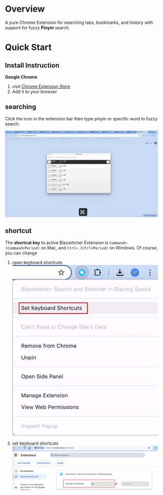 # Overview
A pure Chrome Extension for searching tabs, bookmarks, and history with support for fuzzy **Pinyin** search.

# Quick Start
## Install Instruction
**Google Chrome**
1.  visit [Chrome Extension Store](https://chrome.google.com/webstore/detail/fjgablnemienkegdnbihhemebmmonihg)
2.  Add it to your browser


## searching
Click the icon in the extension bar then type pinyin or specific word to fuzzy search.

![landing](./docs/landing.gif)


## shortcut
The **shortcut key** to active Blazwitcher Extension is `Command+.(Command+Period)` on Mac, and `Ctrl+.(Ctrl+Period)` on Windows. Of course, you can change 
1. open keyboard shortcuts
![open_keyboard_shortcuts](./docs/open_keyboard_shortcuts.jpeg)

2. set keyboard shortcuts
![set_keyboard_shortcuts](./docs/set_keyboard_shortcuts.jpeg)
